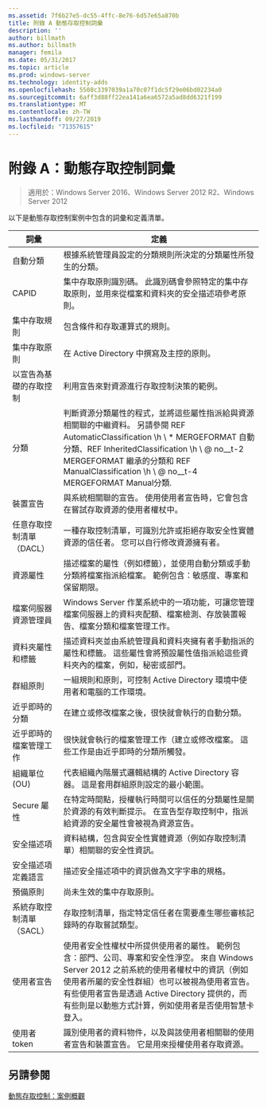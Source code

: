 ```yaml
---
ms.assetid: 7f6b27e5-dc55-4ffc-8e76-6d57e65a870b
title: 附錄 A 動態存取控制詞彙
description: ''
author: billmath
ms.author: billmath
manager: femila
ms.date: 05/31/2017
ms.topic: article
ms.prod: windows-server
ms.technology: identity-adds
ms.openlocfilehash: 5508c3397039a1a70c07f1dc5f29e06bd02234a0
ms.sourcegitcommit: 6aff3d88ff22ea141a6ea6572a5ad8dd6321f199
ms.translationtype: MT
ms.contentlocale: zh-TW
ms.lasthandoff: 09/27/2019
ms.locfileid: "71357615"
---
```

# <a name="appendix-a-dynamic-access-control-glossary"></a>附錄 A：動態存取控制詞彙

>適用於：Windows Server 2016、Windows Server 2012 R2、Windows Server 2012

以下是動態存取控制案例中包含的詞彙和定義清單。  
  
|詞彙|定義|  
|--------|--------------|  
|自動分類|根據系統管理員設定的分類規則所決定的分類屬性所發生的分類。|  
|CAPID|集中存取原則識別碼。 此識別碼會參照特定的集中存取原則，並用來從檔案和資料夾的安全描述項參考原則。|  
|集中存取規則|包含條件和存取運算式的規則。|  
|集中存取原則|在 Active Directory 中撰寫及主控的原則。|  
|以宣告為基礎的存取控制|利用宣告來對資源進行存取控制決策的範例。|  
|分類|判斷資源分類屬性的程式，並將這些屬性指派給與資源相關聯的中繼資料。 另請參閱 REF AutomaticClassification \h \\ * MERGEFORMAT 自動分類、REF InheritedClassification \h \\ @ no__t-2 MERGEFORMAT 繼承的分類和 REF ManualClassification \h \\ @ no__t-4 MERGEFORMAT Manual分類.|  
|裝置宣告|與系統相關聯的宣告。  使用使用者宣告時，它會包含在嘗試存取資源的使用者權杖中。|  
|任意存取控制清單（DACL）|一種存取控制清單，可識別允許或拒絕存取安全性實體資源的信任者。 您可以自行修改資源擁有者。|  
|資源屬性|描述檔案的屬性（例如標籤），並使用自動分類或手動分類將檔案指派給檔案。 範例包含：敏感度、專案和保留期限。|  
|檔案伺服器資源管理員|Windows Server 作業系統中的一項功能，可讓您管理檔案伺服器上的資料夾配額、檔案檢測、存放裝置報告、檔案分類和檔案管理工作。|  
|資料夾屬性和標籤|描述資料夾並由系統管理員和資料夾擁有者手動指派的屬性和標籤。 這些屬性會將預設屬性值指派給這些資料夾內的檔案，例如，秘密或部門。|  
|群組原則|一組規則和原則，可控制 Active Directory 環境中使用者和電腦的工作環境。|  
|近乎即時的分類|在建立或修改檔案之後，很快就會執行的自動分類。|  
|近乎即時的檔案管理工作|很快就會執行的檔案管理工作（建立或修改檔案。 這些工作是由近乎即時的分類所觸發。|  
|組織單位 (OU)|代表組織內階層式邏輯結構的 Active Directory 容器。 這是套用群組原則設定的最小範圍。|  
|Secure 屬性|在特定時間點，授權執行時間可以信任的分類屬性是關於資源的有效判斷提示。 在宣告型存取控制中，指派給資源的安全屬性會被視為資源宣告。|  
|安全描述項|資料結構，包含與安全性實體資源（例如存取控制清單）相關聯的安全性資訊。|  
|安全描述項定義語言|描述安全描述項中的資訊做為文字字串的規格。|  
|預備原則|尚未生效的集中存取原則。|  
|系統存取控制清單（SACL）|存取控制清單，指定特定信任者在需要產生哪些審核記錄時的存取嘗試類型。|  
|使用者宣告|使用者安全性權杖中所提供使用者的屬性。 範例包含：部門、公司、專案和安全性淨空。  來自 Windows Server 2012 之前系統的使用者權杖中的資訊（例如使用者所屬的安全性群組）也可以被視為使用者宣告。 有些使用者宣告是透過 Active Directory 提供的，而有些則是以動態方式計算，例如使用者是否使用智慧卡登入。|  
|使用者 token|識別使用者的資料物件，以及與該使用者相關聯的使用者宣告和裝置宣告。 它是用來授權使用者存取資源。|  
  
## <a name="see-also"></a>另請參閱  
[動態存取控制：案例概觀](Dynamic-Access-Control--Scenario-Overview.md)  
  


